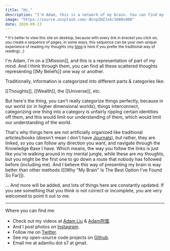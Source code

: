 ```yaml
---
title: "Hi."
description: "I'm Adam, this is a network of my brain. You can find my thoughts, journals here, and you can see that they are interlinked to each other, like nodes on a net, which means that the path you take to explore my thoughts, is very likely that it's unique to you. Isn't it interesting?"
image: "https://source.unsplash.com/-BcnpZHZJx4/1600x900"
date: 2020-09-13
---
```


<sub>* It's better to view this site on desktop, because with every <i>link in bracket</i> you click on, you create a sequence of pages, in some ways, this sequence can be your own unique experience of reading my thoughts (my <a href="https://adamliu.io/blog">blog</a> is here if you prefer the traditional way of reading). ;)</sub>

I'm Adam, I'm on a [[Mission]], and this is a representation of part of my mind. And I think through them, you can find all these scattered thoughts representing [[My Beliefs]] one way or another.

Traditionally, information is categorized into different parts & categories like:

[[Thoughts]], [[Wealth]], the [[Universe]], etc.

But here's the thing, you can't really categorize things perfectly, because in our world (or in higher dimensional worlds), things interconnect, categorizing one thing into a category is unfairly ripping certain identities off them, and this would limit our understanding of them, which would limit our understanding of the world.

That's why things here are not artificially organized like traditional articles/books (doesn't mean I don't have [Journals](https://adamliu.io/blog/journals)), but rather, they are linked, so you can follow any direction you want, and navigate through the Knowledge Base I have. Which means, the way you follow the links is just like you're walking around in my mental jungle, while these are my thoughts, but you might be the first one to go down a route that nobody has followed before (including me). And I believe this way of presenting my brain is way better than other methods ([[Why "My Brain" Is The Best Option I've Found So Far]]).

... And more will be added, and lots of things here are constantly updated. If you see something that you think is not correct or incomplete, you are very welcomed to point it out to me.

---

Where you can find me:

- Check out my videos at [Adam Liu](https://www.youtube.com/c/AdamLiu1) & [Adam阿蛋](https://www.youtube.com/channel/UCrN59_r3TFEvLWR-fZSA4yQ).
- And I post photos on [Instagram](https://www.instagram.com/adamliuio/).
- Follow me on [Twitter](https://twitter.com/adamliuio).
- See my open-source code projects on [Github](https://github.com/adamliuio).
- Email me at adamliu dot s7 at gmail.
